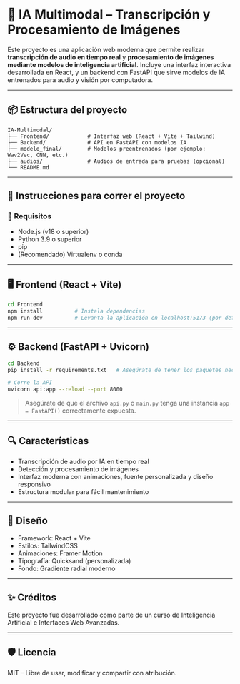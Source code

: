 # 🎯 IA Multimodal – Transcripción y Procesamiento de Imágenes

Este proyecto es una aplicación web moderna que permite realizar **transcripción de audio en tiempo real** y **procesamiento de imágenes mediante modelos de inteligencia artificial**. Incluye una interfaz interactiva desarrollada en React, y un backend con FastAPI que sirve modelos de IA entrenados para audio y visión por computadora.

---

## 📦 Estructura del proyecto

```
IA-Multimodal/
├── Frontend/            # Interfaz web (React + Vite + Tailwind)
├── Backend/             # API en FastAPI con modelos IA
├── modelo_final/        # Modelos preentrenados (por ejemplo: Wav2Vec, CNN, etc.)
├── audios/              # Audios de entrada para pruebas (opcional)
└── README.md
```

---

## 🚀 Instrucciones para correr el proyecto

### 🧩 Requisitos

- Node.js (v18 o superior)
- Python 3.9 o superior
- pip
- (Recomendado) Virtualenv o conda

---

## 🖥️ Frontend (React + Vite)

```bash
cd Frontend
npm install          # Instala dependencias
npm run dev          # Levanta la aplicación en localhost:5173 (por defecto)
```

---

## ⚙️ Backend (FastAPI + Uvicorn)

```bash
cd Backend
pip install -r requirements.txt   # Asegúrate de tener los paquetes necesarios

# Corre la API
uvicorn api:app --reload --port 8000
```

> Asegúrate de que el archivo `api.py` o `main.py` tenga una instancia `app = FastAPI()` correctamente expuesta.

---

## 🔍 Características

- Transcripción de audio por IA en tiempo real
- Detección y procesamiento de imágenes
- Interfaz moderna con animaciones, fuente personalizada y diseño responsivo
- Estructura modular para fácil mantenimiento

---

## 🎨 Diseño

- Framework: React + Vite
- Estilos: TailwindCSS
- Animaciones: Framer Motion
- Tipografía: Quicksand (personalizada)
- Fondo: Gradiente radial moderno

---

## ✨ Créditos

Este proyecto fue desarrollado como parte de un curso de Inteligencia Artificial e Interfaces Web Avanzadas.

---

## 🛡️ Licencia

MIT – Libre de usar, modificar y compartir con atribución.

